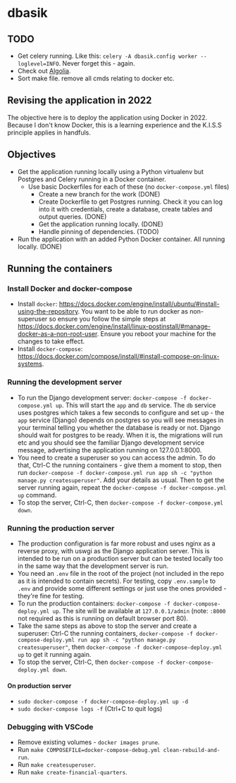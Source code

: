 # dbasik

## TODO

- Get celery running. Like this: `celery -A dbasik.config worker --loglevel=INFO`. Never forget this - again.
- Check out [Algolia](https://www.algolia.com/doc/).
- Sort make file. remove all cmds relating to docker etc. 


## Revising the application in 2022

The objective here is to deploy the application using Docker in 2022. Because I don't know Docker, this is a learning experience and the K.I.S.S principle applies in handfuls.

## Objectives

* Get the application running locally using a Python virtualenv but Postgres and Celery running in a Docker container.
  * Use basic Dockerfiles for each of these (no `docker-compose.yml` files)
    * Create a new branch for the work (DONE)
    * Create Dockerfile to get Postgres running. Check it you can log into it with credentials, create a database, create tables and output queries. (DONE)
    * Get the application running locally. (DONE)
    * Handle pinning of dependencies. (TODO)
* Run the application with an added Python Docker container. All running locally. (DONE)

## Running the containers

### Install Docker and docker-compose

* Install `docker`: https://docs.docker.com/engine/install/ubuntu/#install-using-the-repository. You want to be able to run docker as non-superuser so ensure you follow the simple steps at https://docs.docker.com/engine/install/linux-postinstall/#manage-docker-as-a-non-root-user. Ensure you reboot your machine for the changes to take effect.
* Install `docker-compose`: https://docs.docker.com/compose/install/#install-compose-on-linux-systems.

### Running the development server

* To run the Django development server: `docker-compose -f docker-compose.yml up`. This will start the `app` and `db` service. The `db` service uses postgres which takes a few seconds to configure and set up - the `app` service (Django) depends on postgres so you will see messages in your terminal telling you whether the database is ready or not. Django should wait for postgres to be ready. When it is, the migrations will run etc and you should see the familiar Django development service message, advertising the application running on 127.0.0.1:8000.
* You need to create a superuser so you can access the admin. To do that, Ctrl-C the running containers - give them a moment to stop, then run `docker-compose -f docker-compose.yml run app sh -c "python manage.py createsuperuser"`. Add your details as usual. Then to get the server running again, repeat the `docker-compose -f docker-compose.yml up` command.
* To stop the server, Ctrl-C, then `docker-compose -f docker-compose.yml down`.

### Running the production server

* The production configuration is far more robust and uses nginx as a reverse proxy, with uswgi as the Django application server. This is intended to be run on a production server but can be tested locally too in the same way that the development server is run.
* You need an `.env` file in the root of the project (not included in the repo as it is intended to contain secrets). For testing, copy `.env.sample` to `.env` and provide some different settings or just use the ones provided - they're fine for testing.
* To run the production containers: `docker-compose -f docker-compose-deploy.yml up`. The site will be available at `127.0.0.1/admin` (note: `:8000` not required as this is running on default browser port 80).
* Take the same steps as above to stop the server and create a superuser: Ctrl-C the running containers, `docker-compose -f docker-compose-deploy.yml run app sh -c "python manage.py createsuperuser"`, then `docker-compose -f docker-compose-deploy.yml up` to get it running again.
* To stop the server, Ctrl-C, then `docker-compose -f docker-compose-deploy.yml down`.

#### On production server

* `sudo docker-compose -f docker-compose-deploy.yml up -d`
* `sudo docker-compose logs -f` (Ctrl+C to quit logs)

### Debugging with VSCode

* Remove existing volumes - `docker images prune`.
* Run `make COMPOSEFILE=docker-compose-debug.yml clean-rebuild-and-run`.
* Run `make createsuperuser`.
* Run `make create-financial-quarters`.
